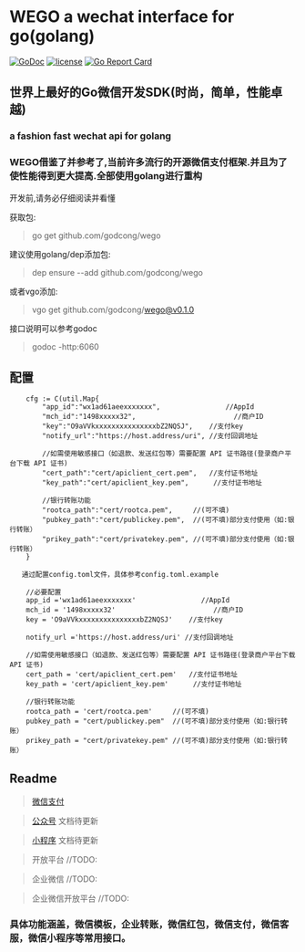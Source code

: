# WEGO a wechat interface for go(golang)

[![GoDoc](https://godoc.org/github.com/godcong/wego?status.svg)](http://godoc.org/github.com/godcong/wego)
[![license](https://img.shields.io/github/license/godcong/wego.svg)](https://github.com/godcong/wego/blob/master/LICENSE)
[![Go Report Card](https://goreportcard.com/badge/github.com/godcong/wego)](https://goreportcard.com/report/github.com/godcong/wego)

## 世界上最好的Go微信开发SDK(时尚，简单，性能卓越)
### a fashion fast wechat api for golang

### WEGO借鉴了并参考了,当前许多流行的开源微信支付框架.并且为了使性能得到更大提高.全部使用golang进行重构

开发前,请务必仔细阅读并看懂

获取包:
> go get github.com/godcong/wego

建议使用golang/dep添加包:
> dep ensure --add github.com/godcong/wego

或者vgo添加:
> vgo get github.com/godcong/wego@v0.1.0 

接口说明可以参考godoc
> godoc -http:6060

## 配置
        cfg := C(util.Map{
            "app_id":"wx1ad61aeexxxxxxx",                //AppId
            "mch_id":"1498xxxxx32",                        //商户ID
            "key":"O9aVVkxxxxxxxxxxxxxxxbZ2NQSJ",    //支付key
            "notify_url":"https://host.address/uri", //支付回调地址

            //如需使用敏感接口（如退款、发送红包等）需要配置 API 证书路径(登录商户平台下载 API 证书)
            "cert_path":"cert/apiclient_cert.pem",   //支付证书地址
            "key_path":"cert/apiclient_key.pem",      //支付证书地址

            //银行转账功能
            "rootca_path":"cert/rootca.pem",     //(可不填)
            "pubkey_path":"cert/publickey.pem",  //(可不填)部分支付使用（如:银行转账）
            "prikey_path":"cert/privatekey.pem", //(可不填)部分支付使用（如:银行转账）
        }

       通过配置config.toml文件，具体参考config.toml.example

        //必要配置
        app_id ='wx1ad61aeexxxxxxx'                //AppId
        mch_id = '1498xxxxx32'                        //商户ID
        key = 'O9aVVkxxxxxxxxxxxxxxxbZ2NQSJ'    //支付key

        notify_url ='https://host.address/uri' //支付回调地址

        //如需使用敏感接口（如退款、发送红包等）需要配置 API 证书路径(登录商户平台下载 API 证书)
        cert_path = 'cert/apiclient_cert.pem'   //支付证书地址
        key_path = 'cert/apiclient_key.pem'      //支付证书地址

        //银行转账功能
        rootca_path = 'cert/rootca.pem'     //(可不填)
        pubkey_path = "cert/publickey.pem"  //(可不填)部分支付使用（如:银行转账）
        prikey_path = "cert/privatekey.pem" //(可不填)部分支付使用（如:银行转账）




## Readme

> [微信支付](https://github.com/godcong/wego/blob/master/app/payment/README.md)

> [公众号](https://github.com/godcong/wego/blob/master/app/official/README.md) 文档待更新

> [小程序](https://github.com/godcong/wego/blob/master/app/mini/README.md) 文档待更新

> 开放平台 //TODO:

> 企业微信 //TODO:

> 企业微信开放平台 //TODO:

### 具体功能涵盖，微信模板，企业转账，微信红包，微信支付，微信客服，微信小程序等常用接口。
